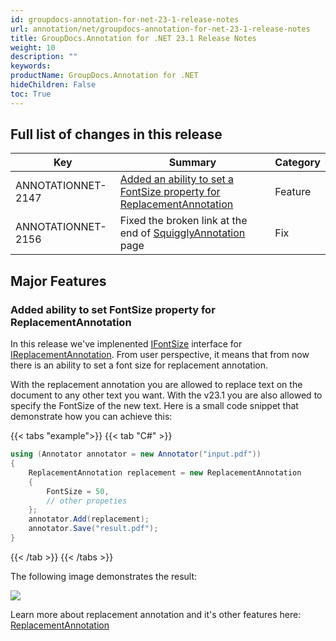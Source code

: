 ```yaml
---
id: groupdocs-annotation-for-net-23-1-release-notes
url: annotation/net/groupdocs-annotation-for-net-23-1-release-notes
title: GroupDocs.Annotation for .NET 23.1 Release Notes
weight: 10
description: ""
keywords: 
productName: GroupDocs.Annotation for .NET
hideChildren: False
toc: True
---
```

## Full list of changes in this release

| Key | Summary | Category |
| --- | --- | --- |
| ANNOTATIONNET-2147 | [Added an ability to set a FontSize property for ReplacementAnnotation](#added-ability-to-set-fontsize-property-for-replacementannotation) | Feature |
| ANNOTATIONNET-2156 | Fixed the broken link at the end of [SquigglyAnnotation](https://reference.groupdocs.com/annotation/net/groupdocs.annotation.models.annotationmodels/squigglyannotation/) page  | Fix |


## Major Features

### Added ability to set FontSize property for ReplacementAnnotation
In this release we've implenented [IFontSize](https://reference.groupdocs.com/annotation/net/groupdocs.annotation.models.annotationmodels.interfaces.properties/ifontsize/) interface for [IReplacementAnnotation](https://reference.groupdocs.com/annotation/net/groupdocs.annotation.models.annotationmodels.interfaces.annotations/ireplacementannotation/). From user perspective, it means that from now there is an ability to set a font size for replacement annotation.

With the replacement annotation you are allowed to replace text on the document to any other text you want. With the v23.1 you are also allowed to specify the FontSize of the new text. Here is a small code snippet that demonstrate how you can achieve this:

{{< tabs "example">}}
{{< tab "C#" >}}
```cs
using (Annotator annotator = new Annotator("input.pdf"))
{
    ReplacementAnnotation replacement = new ReplacementAnnotation
    {
	    FontSize = 50,
	    // other propeties
    };
    annotator.Add(replacement);
    annotator.Save("result.pdf");
}
```
{{< /tab >}}
{{< /tabs >}}

The following image demonstrates the result:

![](/annotation/net/images/groupdocs-annotation-for-net-23-1-release-notes-font-size-difference.png)

Learn more about replacement annotation and it's other features here: [ReplacementAnnotation](https://docs.groupdocs.com/annotation/net/add-replacement-annotation/)